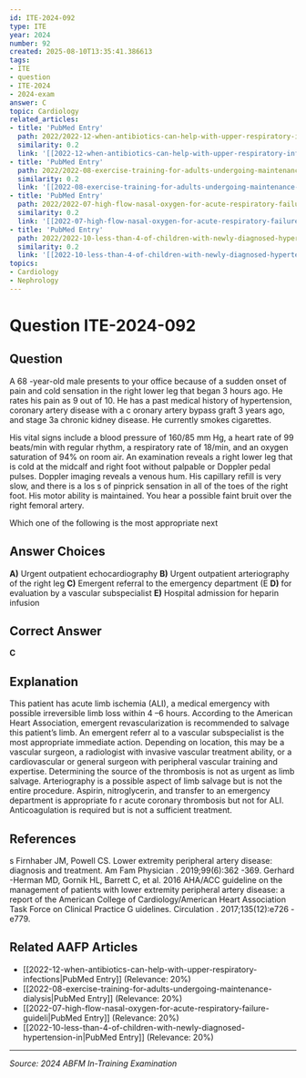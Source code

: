 ```yaml
---
id: ITE-2024-092
type: ITE
year: 2024
number: 92
created: 2025-08-10T13:35:41.386613
tags:
- ITE
- question
- ITE-2024
- 2024-exam
answer: C
topic: Cardiology
related_articles:
- title: 'PubMed Entry'
  path: 2022/2022-12-when-antibiotics-can-help-with-upper-respiratory-infections.md
  similarity: 0.2
  link: '[[2022-12-when-antibiotics-can-help-with-upper-respiratory-infections|PubMed Entry]]'
- title: 'PubMed Entry'
  path: 2022/2022-08-exercise-training-for-adults-undergoing-maintenance-dialysis.md
  similarity: 0.2
  link: '[[2022-08-exercise-training-for-adults-undergoing-maintenance-dialysis|PubMed Entry]]'
- title: 'PubMed Entry'
  path: 2022/2022-07-high-flow-nasal-oxygen-for-acute-respiratory-failure-guideli.md
  similarity: 0.2
  link: '[[2022-07-high-flow-nasal-oxygen-for-acute-respiratory-failure-guideli|PubMed Entry]]'
- title: 'PubMed Entry'
  path: 2022/2022-10-less-than-4-of-children-with-newly-diagnosed-hypertension-in.md
  similarity: 0.2
  link: '[[2022-10-less-than-4-of-children-with-newly-diagnosed-hypertension-in|PubMed Entry]]'
topics:
- Cardiology
- Nephrology
---
```


# Question ITE-2024-092

## Question
A 68 -year-old male presents to your office because of a sudden onset of pain and cold sensation in 
the right lower leg that began 3 hours ago. He rates his pain as 9 out of 10. He has a past medical 
history of hypertension, coronary artery disease with a c oronary artery bypass graft 3 years ago, and 
stage 3a chronic kidney disease. He currently smokes cigarettes.  
 
His vital signs include a blood pressure of 160/85 mm Hg, a heart rate of 99 beats/min with regular 
rhythm, a respiratory rate of 18/min, and an  oxygen saturation of 94% on room air. An examination 
reveals a right lower leg that is cold at the midcalf and right foot without palpable or Doppler pedal 
pulses. Doppler imaging reveals a venous hum. His capillary refill is very slow, and there is a los s of 
pinprick sensation in all of the toes of the right foot. His motor ability is maintained. You hear a 
possible faint bruit over the right femoral artery.  
 
Which one of the following is the most appropriate next 

## Answer Choices
**A)** Urgent outpatient echocardiography
**B)** Urgent outpatient arteriography of the right leg
**C)** Emergent referral to the emergency department (E
**D)** for evaluation by a vascular subspecialist
**E)** Hospital admission for heparin infusion

## Correct Answer
**C**

## Explanation
This patient has acute limb ischemia (ALI), a medical emergency with possible irreversible limb loss within 4 –6 hours. According to the American Heart Association, emergent revascularization is recommended to salvage this patient’s limb. An emergent referr al to a vascular subspecialist is the most appropriate immediate action. Depending on location, this may be a vascular surgeon, a radiologist with invasive vascular treatment ability, or a cardiovascular or general surgeon with peripheral vascular training and expertise. Determining the source of the thrombosis is not as urgent as limb salvage. Arteriography is a possible aspect of limb salvage but is not the entire procedure. Aspirin, nitroglycerin, and transfer to an emergency department is appropriate fo r acute coronary thrombosis but not for ALI. Anticoagulation is required but is not a sufficient treatment.

## References
s Firnhaber JM, Powell CS. Lower extremity peripheral artery disease: diagnosis and treatment. Am Fam Physician . 2019;99(6):362 -369. Gerhard -Herman MD, Gornik HL, Barrett C, et al. 2016 AHA/ACC guideline on the management of patients with lower extremity peripheral artery disease: a report of the American College of Cardiology/American Heart Association Task Force on Clinical Practice G uidelines. Circulation . 2017;135(12):e726 -e779.

## Related AAFP Articles
- [[2022-12-when-antibiotics-can-help-with-upper-respiratory-infections|PubMed Entry]] (Relevance: 20%)
- [[2022-08-exercise-training-for-adults-undergoing-maintenance-dialysis|PubMed Entry]] (Relevance: 20%)
- [[2022-07-high-flow-nasal-oxygen-for-acute-respiratory-failure-guideli|PubMed Entry]] (Relevance: 20%)
- [[2022-10-less-than-4-of-children-with-newly-diagnosed-hypertension-in|PubMed Entry]] (Relevance: 20%)

---
*Source: 2024 ABFM In-Training Examination*